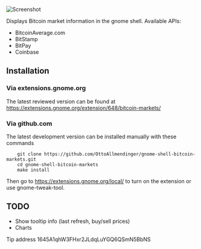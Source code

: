 ![Screenshot](https://raw.github.com/OttoAllmendinger/gnome-shell-bitcoin-markets/master/data/screenshot.png)

Displays Bitcoin market information in the gnome shell. Available APIs:

* BitcoinAverage.com
* BitStamp
* BitPay
* Coinbase


## Installation

### Via extensions.gnome.org

The latest reviewed version can be found at
https://extensions.gnome.org/extension/648/bitcoin-markets/

### Via github.com

The latest development version can be installed manually with these commands

        git clone https://github.com/OttoAllmendinger/gnome-shell-bitcoin-markets.git
        cd gnome-shell-bitcoin-markets
        make install

Then go to https://extensions.gnome.org/local/ to turn on the extension or use
gnome-tweak-tool.

## TODO

* Show tooltip info (last refresh, buy/sell prices)
* Charts

Tip address 1645A1qhW3FHxr2JLdqLuYGQ6QSmN5BbNS
